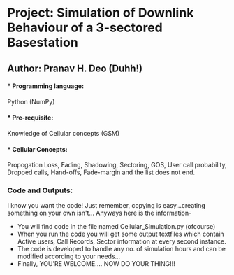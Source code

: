 # Project: Simulation of Downlink Behaviour of a 3-sectored Basestation

## Author: Pranav H. Deo (Duhh!)


#### * Programming language:
Python (NumPy)


#### * Pre-requisite: 
Knowledge of Cellular concepts (GSM)
#### * Cellular Concepts: 
Propogation Loss, Fading, Shadowing, Sectoring, GOS, User call probability, Dropped calls, Hand-offs, Fade-margin and the list does not end.


### Code and Outputs:
I know you want the code! Just remember, copying is easy...creating something on your own isn't... Anyways here is the information-
* You will find code in the file named Cellular_Simulation.py (ofcourse)
* When you run the code you will get some output textfiles which contain Active users, Call Records, Sector information at every second instance.
* The code is developed to handle any no. of simulation hours and can be modified according to your needs...
* Finally, YOU'RE WELCOME.... NOW DO YOUR THING!!!


